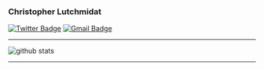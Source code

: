 ### Christopher Lutchmidat

[![Twitter Badge](https://img.shields.io/badge/-WebDevChris1-1ca0f1?style=flat-square&logo=twitter&logoColor=white&link=https://twitter.com/webdevchris1)](https://twitter.com/webdevchris1) [![Gmail Badge](https://img.shields.io/badge/-chrislutchmidat@gmail.com-c14438?style=flat-square&logo=Gmail&logoColor=white&link=mailto:chrislutchmidat@gmail.com)](mailto:chrislutchmidat@gmail.com)

<!--   [![Linkedin Badge](https://img.shields.io/badge/-Isha_Gupta-blue?style=flat-square&logo=Linkedin&logoColor=white&link=https://www.linkedin.com/in/ishagupta20//)](https://www.linkedin.com/in/ishagupta20/) -->

---

![github stats](https://github-readme-stats.vercel.app/api?username=danger2123&show_icons=true)

---
